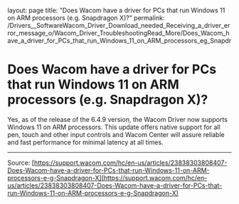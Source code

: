 layout: page
title: "Does Wacom have a driver for PCs that run Windows 11 on ARM processors (e.g. Snapdragon X)?"
permalink: /Drivers__SoftwareWacom_Driver_Download_needed_Receiving_a_driver_error_message_o/Wacom_Driver_TroubleshootingRead_More/Does_Wacom_have_a_driver_for_PCs_that_run_Windows_11_on_ARM_processors_eg_Snapdr

# Does Wacom have a driver for PCs that run Windows 11 on ARM processors (e.g. Snapdragon X)?

Yes, as of the release of the 6.4.9 version, the Wacom Driver now supports Windows 11 on ARM processors. This update offers native support for all pen, touch and other input controls and Wacom Center will assure reliable and fast performance for minimal latency at all times.

---
Source: [https://support.wacom.com/hc/en-us/articles/23838303808407-Does-Wacom-have-a-driver-for-PCs-that-run-Windows-11-on-ARM-processors-e-g-Snapdragon-X](https://support.wacom.com/hc/en-us/articles/23838303808407-Does-Wacom-have-a-driver-for-PCs-that-run-Windows-11-on-ARM-processors-e-g-Snapdragon-X)

